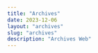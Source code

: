 ```yaml
---
title: "Archives"
date: 2023-12-06
layout: "archives"
slug: "archives"
description: "Archives Web"
---
```

